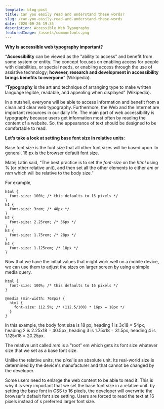 ```yaml
---
template: blog-post
title: Can you easily read and understand these words?
slug: /can-you-easily-read-and-understand-these-words
date: 2020-09-26 19:35
description: Accessible Web Typography
featuredImage: /assets/commonfonts.png
---
```



**Why is accessible web typography important?**

“**Accessibility** can be viewed as the "ability to access" and benefit from some system or entity. The concept focuses on enabling access for people with disabilities, or special needs, or enabling access through the use of assistive technology; **however, research and development in accessibility brings benefits to everyone**” (Wikipedia).

“**Typography** is the art and technique of arranging type to make written language legible, readable, and appealing when displayed” (Wikipedia).

In a nutshell, everyone will be able to access information and benefit from a clean and clear web typography. Furthermore, the Web and the Internet are important resources in our daily life. The main part of web accessibility is typography because users get information most often by reading the content of a website. So, the appearance of text should be designed to be comfortable to read.

**Let’s take a look at setting base font size in relative units:**

Base font size is the font size that all other font sizes will be based upon. In general, 16 px is the browser default font size.

Matej Latin said, “The best practice is to set the *font-size* on the *html* using % (or other relative unit), and then set all the other elements to either *em* or *rem* which will be relative to the body size.”

For example,

```
html {
  font-size: 100%; /* this defaults to 16 pixels */
}
h1 {
  font-size: 3rem; /* 48px */
}
h2 {
  font-size: 2.25rem; /* 36px */
}
h3 {
  font-size: 1.75rem; /* 28px */
}
h4 {
  font-size: 1.125rem; /* 18px */
}
```

Now that we have the initial values that might work well on a mobile device, we can use them to adjust the sizes on larger screen by using a simple media query.

```
html {
  font-size: 100%; /* this defaults to 16 pixels */
}

@media (min-width: 768px) {
  html {
    font-size: 112.5%; /* (112.5/100) * 16px = 18px */
  }
}
```

In this example, the body font size is 18 px, heading 1 is 3x18 = 54px, heading 2 is 2.25x18 = 40.5px, heading 3 is 1.75x18 = 31.5px, heading 4 is 1.125x18 = 20.25px.

The relative unit called *rem* is a "root" em which gets its font size whatever size that we set as a base font size.

Unlike the relative units, the *pixel* is an absolute unit. Its real-world size is determined by the device's manufacturer and that cannot be changed by the developer.

Some users need to enlarge the web content to be able to read it. This is why it is very important that we set the base font size in a relative unit. by setting the base font in CSS to 16 pixels, the developer will overwrite the browser's default font size setting. Users are forced to read the text at 16 pixels instead of s preferred larger font size.